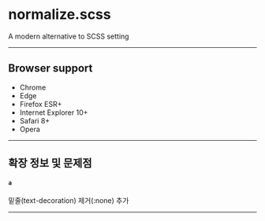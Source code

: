# normalize.scss
A modern alternative to SCSS setting

---

## Browser support

* Chrome
* Edge
* Firefox ESR+
* Internet Explorer 10+
* Safari 8+
* Opera

---

## 확장 정보 및 문제점

#### `a`
밑줄(text-decoration) 제거(:none) 추가

---